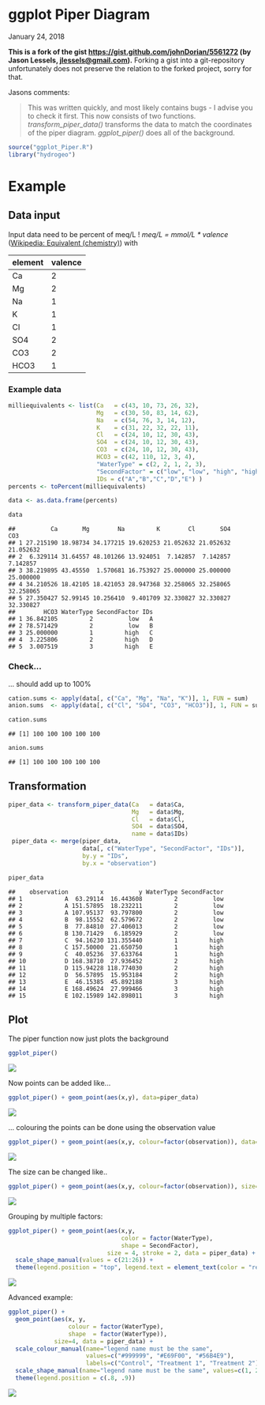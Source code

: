 ggplot Piper Diagram
================
January 24, 2018

**This is a fork of the gist <https://gist.github.com/johnDorian/5561272> (by Jason Lessels, <jlessels@gmail.com>).** Forking a gist into a git-repository unfortunately does not preserve the relation to the forked project, sorry for that.

Jasons comments:

> This was written quickly, and most likely contains bugs - I advise you to check it first. This now consists of two functions. *transform\_piper\_data()* transforms the data to match the coordinates of the piper diagram. *ggplot\_piper()* does all of the background.

``` r
source("ggplot_Piper.R")
library("hydrogeo")
```

Example
=======

Data input
----------

Input data need to be percent of meq/L !
*meq/L = mmol/L \* valence* ([Wikipedia: Equivalent (chemistry)](https://en.wikipedia.org/wiki/Equivalent_(chemistry))) with

| element | valence |
|---------|---------|
| Ca      | 2       |
| Mg      | 2       |
| Na      | 1       |
| K       | 1       |
| Cl      | 1       |
| SO4     | 2       |
| CO3     | 2       |
| HCO3    | 1       |

### Example data

``` r
milliequivalents <- list(Ca   = c(43, 10, 73, 26, 32),
                         Mg   = c(30, 50, 83, 14, 62),
                         Na   = c(54, 76, 3, 14, 12),
                         K    = c(31, 22, 32, 22, 11),
                         Cl   = c(24, 10, 12, 30, 43),
                         SO4  = c(24, 10, 12, 30, 43),
                         CO3  = c(24, 10, 12, 30, 43),
                         HCO3 = c(42, 110, 12, 3, 4),
                         "WaterType" = c(2, 2, 1, 2, 3),
                         "SecondFactor" = c("low", "low", "high", "high", "high"),
                         IDs = c("A","B","C","D","E") )
percents <- toPercent(milliequivalents)

data <- as.data.frame(percents)

data
```

    ##          Ca       Mg        Na         K        Cl       SO4       CO3
    ## 1 27.215190 18.98734 34.177215 19.620253 21.052632 21.052632 21.052632
    ## 2  6.329114 31.64557 48.101266 13.924051  7.142857  7.142857  7.142857
    ## 3 38.219895 43.45550  1.570681 16.753927 25.000000 25.000000 25.000000
    ## 4 34.210526 18.42105 18.421053 28.947368 32.258065 32.258065 32.258065
    ## 5 27.350427 52.99145 10.256410  9.401709 32.330827 32.330827 32.330827
    ##        HCO3 WaterType SecondFactor IDs
    ## 1 36.842105         2          low   A
    ## 2 78.571429         2          low   B
    ## 3 25.000000         1         high   C
    ## 4  3.225806         2         high   D
    ## 5  3.007519         3         high   E

### Check...

... should add up to 100%

``` r
cation.sums <- apply(data[, c("Ca", "Mg", "Na", "K")], 1, FUN = sum)
anion.sums  <- apply(data[, c("Cl", "SO4", "CO3", "HCO3")], 1, FUN = sum)

cation.sums
```

    ## [1] 100 100 100 100 100

``` r
anion.sums
```

    ## [1] 100 100 100 100 100

Transformation
--------------

``` r
piper_data <- transform_piper_data(Ca   = data$Ca,
                                   Mg   = data$Mg,
                                   Cl   = data$Cl,
                                   SO4  = data$SO4,
                                   name = data$IDs)
 piper_data <- merge(piper_data,
                     data[, c("WaterType", "SecondFactor", "IDs")],
                     by.y = "IDs",
                     by.x = "observation")

piper_data
```

    ##    observation         x          y WaterType SecondFactor
    ## 1            A  63.29114  16.443608         2          low
    ## 2            A 151.57895  18.232211         2          low
    ## 3            A 107.95137  93.797800         2          low
    ## 4            B  98.15552  62.579672         2          low
    ## 5            B  77.84810  27.406013         2          low
    ## 6            B 130.71429   6.185929         2          low
    ## 7            C  94.16230 131.355440         1         high
    ## 8            C 157.50000  21.650750         1         high
    ## 9            C  40.05236  37.633764         1         high
    ## 10           D 168.38710  27.936452         2         high
    ## 11           D 115.94228 118.774030         2         high
    ## 12           D  56.57895  15.953184         2         high
    ## 13           E  46.15385  45.892188         3         high
    ## 14           E 168.49624  27.999466         3         high
    ## 15           E 102.15989 142.898011         3         high

Plot
----

The piper function now just plots the background

``` r
ggplot_piper()
```

![](README_files/figure-markdown_github/basePlot-1.png)

Now points can be added like...

``` r
ggplot_piper() + geom_point(aes(x,y), data=piper_data)
```

![](README_files/figure-markdown_github/withPoints-1.png)

... colouring the points can be done using the observation value

``` r
ggplot_piper() + geom_point(aes(x,y, colour=factor(observation)), data=piper_data)
```

![](README_files/figure-markdown_github/withColouredPoints-1.png)

The size can be changed like..

``` r
ggplot_piper() + geom_point(aes(x,y, colour=factor(observation)), size=4, data=piper_data)
```

![](README_files/figure-markdown_github/withColouredResizedPoints-1.png)

Grouping by multiple factors:

``` r
ggplot_piper() + geom_point(aes(x,y,
                                color = factor(WaterType),
                                shape = SecondFactor),
                            size = 4, stroke = 2, data = piper_data) +
  scale_shape_manual(values = c(21:26)) +
  theme(legend.position = "top", legend.text = element_text(color = "red", size = 20))
```

![](README_files/figure-markdown_github/multiple%20groups-1.png)

Advanced example:

``` r
ggplot_piper() + 
  geom_point(aes(x, y,
                 colour = factor(WaterType),
                 shape  = factor(WaterType)), 
             size=4, data = piper_data) + 
  scale_colour_manual(name="legend name must be the same",
                      values=c("#999999", "#E69F00", "#56B4E9"),
                      labels=c("Control", "Treatment 1", "Treatment 2")) +
  scale_shape_manual(name="legend name must be the same", values=c(1, 2, 3, 4 ,5), labels=c("Control", "Treatment 1", "Treatment 2")) +
  theme(legend.position = c(.8, .9))
```

![](README_files/figure-markdown_github/advanced-1.png)
